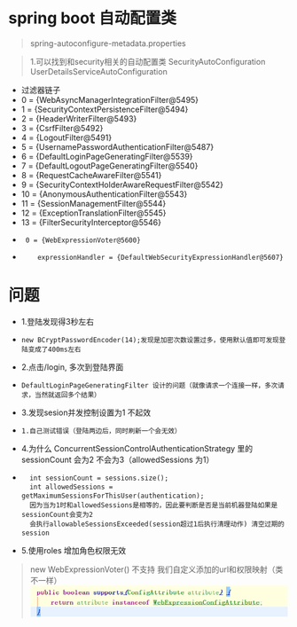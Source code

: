 # spring boot 自动配置类
>spring-autoconfigure-metadata.properties

>1.可以找到和security相关的自动配置类
>SecurityAutoConfiguration   UserDetailsServiceAutoConfiguration

- 过滤器链子
- 0 = {WebAsyncManagerIntegrationFilter@5495}
- 1 = {SecurityContextPersistenceFilter@5494}
- 2 = {HeaderWriterFilter@5493}
- 3 = {CsrfFilter@5492}
- 4 = {LogoutFilter@5491}
- 5 = {UsernamePasswordAuthenticationFilter@5487}
- 6 = {DefaultLoginPageGeneratingFilter@5539}
- 7 = {DefaultLogoutPageGeneratingFilter@5540}
- 8 = {RequestCacheAwareFilter@5541}
- 9 = {SecurityContextHolderAwareRequestFilter@5542}
- 10 = {AnonymousAuthenticationFilter@5543}
- 11 = {SessionManagementFilter@5544}
- 12 = {ExceptionTranslationFilter@5545}
- 13 = {FilterSecurityInterceptor@5546}
-      0 = {WebExpressionVoter@5600}
-         expressionHandler = {DefaultWebSecurityExpressionHandler@5607}

# 问题
- 1.登陆发现得3秒左右
-     new BCryptPasswordEncoder(14);发现是加密次数设置过多，使用默认值即可发现登陆变成了400ms左右
- 2.点击/login, 多次到登陆界面
-     DefaultLoginPageGeneratingFilter 设计的问题（就像请求一个连接一样，多次请求，当然就返回多个结果）
- 3.发现sesion并发控制设置为1 不起效
-     1.自己测试错误（登陆两边后，同时刷新一个会无效）
- 4.为什么 ConcurrentSessionControlAuthenticationStrategy 里的sessionCount 会为2 不会为3（allowedSessions 为1）
-       int sessionCount = sessions.size();
		int allowedSessions = getMaximumSessionsForThisUser(authentication);
		因为当为1时和allowedSessions是相等的，因此要判断是否是当前机器登陆如果是 sessionCount会变为2
		会执行allowableSessionsExceeded(session超过1后执行清理动作) 清空过期的session
- 5.使用roles 增加角色权限无效 
>new WebExpressionVoter() 不支持
  我们自定义添加的url和权限映射（类不一样）  
  ![tt](./image/支持映射类型.png)
